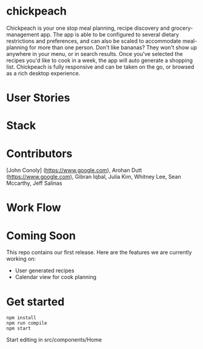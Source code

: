 # chickpeach

Chickpeach is your one stop meal planning, recipe discovery and grocery-management app. The app is able to be configured to several dietary restrictions and preferences, and can also be scaled to accommodate meal-planning for more than one person. Don't like bananas? They won't show up anywhere in your menu, or in search results. Once you've selected the recipes you'd like to cook in a week, the app will auto generate a shopping list. Chickpeach is fully responsive and can be taken on the go, or browsed as a rich desktop experience. 

# User Stories

# Stack

# Contributors

[John Conoly] (https://www.google.com), Arohan Dutt (https://www.google.com), Gibran Iqbal, Julia Kim, Whitney Lee, Sean Mccarthy, Jeff Salinas

# Work Flow

# Coming Soon

This repo contains our first release. Here are the features we are currently working on:

- User generated recipes
- Calendar view for cook planning

# Get started

```
npm install
npm run compile
npm start
```

Start editing in src/components/Home
